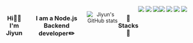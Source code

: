 
<div align="center" style="display:flex">
  <h3> Hi🖐🏻 I'm Jiyun </h3>
  <h3>I am a Node.js Backend developer✏️</h3>
  
 ![Jiyun's GitHub stats](https://github-readme-stats.vercel.app/api?username=JIYUN97&show_icons=true&theme=tokyonight)


<h3 align=center> 📌 Stacks 📌</h3>
<div align=center style="display:flex">
    <img src="https://img.shields.io/badge/TypeScript-3178C6?style=flat-square&logo=TypeScript&logoColor=white"/>&nbsp
    <img src="https://img.shields.io/badge/JavaScript-F7DF1E?style=flat-square&logo=JavaScript&logoColor=white"/>&nbsp
    <img src="https://img.shields.io/badge/Node.js-339933?style=flat-square&logo=Node.js&logoColor=white"/><br>
    <img src="https://img.shields.io/badge/MongoDB-47A248?style=flat-square&logo=MongoDB&logoColor=white"/>&nbsp
    <img src="https://img.shields.io/badge/Git-F05032?style=flat-square&logo=Git&logoColor=white"/>&nbsp
    <img src="https://img.shields.io/badge/Python-3776AB?style=flat-square&logo=Python&logoColor=white"/>&nbsp
   <img src="https://img.shields.io/badge/Django-092E20?style=flat-square&logo=Django&logoColor=white"/></a>&nbsp 
<!--     <h3>  👀 Techs that I've used at least once  </h3>
    <img src="https://img.shields.io/badge/Flask-000000?style=flat-square&logo=Flask&logoColor=white"/></a>&nbsp
    <img src="https://img.shields.io/badge/Java-007396?style=flat-square&logo=Java&logoColor=white"/></a>&nbsp 
    <img src="https://img.shields.io/badge/Mysql-E6B91E?style=flat-square&logo=MySql&logoColor=white"/></a>&nbsp 
    <img src="https://img.shields.io/badge/aws-333664?style=flat-square&logo=amazon-aws&logoColor=white"/></a>&nbsp  -->
</div>
